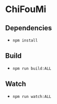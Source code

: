 ChiFouMi
=====================================

## Dependencies

* `npm install`

## Build

* `npm run build:ALL`

## Watch

* `npm run watch:ALL`
